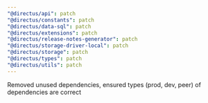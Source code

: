 ```yaml
---
"@directus/api": patch
"@directus/constants": patch
"@directus/data-sql": patch
"@directus/extensions": patch
"@directus/release-notes-generator": patch
"@directus/storage-driver-local": patch
"@directus/storage": patch
"@directus/types": patch
"@directus/utils": patch
---
```


Removed unused dependencies, ensured types (prod, dev, peer) of dependencies are correct
